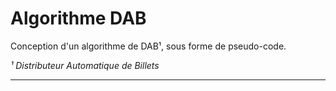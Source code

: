 # Algorithme DAB

Conception d'un algorithme de DAB¹, sous forme de pseudo-code.

*¹ Distributeur Automatique de Billets*

---
